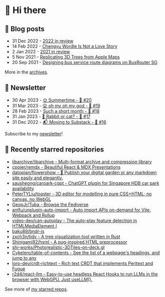 # 👋 Hi there

## 📝 Blog posts

<!-- feed start -->
- 31 Dec 2022 - [2022 in review](https://cheeaun.com/blog/2022/12/2022-in-review/)
- 14 Feb 2022 - [Chengyu Wordle Is Not a Love Story](https://cheeaun.com/blog/2022/02/chengyu-wordle-is-not-a-love-story/)
- 2 Jan 2022 - [2021 in review](https://cheeaun.com/blog/2022/01/2021-in-review/)
- 5 Nov 2021 - [Replicating 3D Trees from Apple Maps](https://cheeaun.com/blog/2021/11/replicating-3d-trees-apple-maps/)
- 20 Sep 2021 - [Designing bus service route diagrams on BusRouter SG](https://cheeaun.com/blog/2021/09/bus-service-route-diagrams-busrouter-sg/)
<!-- feed end -->

More in the [archives](https://cheeaun.com/blog/archives/).

## 📰 Newsletter

<!-- newsletter start -->
- 30 Apr 2023 - [🌞 Summertime - 🥫 #20](https://cheeaun.substack.com/p/summertime-20)
- 31 Mar 2023 - [😲 oh my oh my god - 🥫 #19](https://cheeaun.substack.com/p/oh-my-oh-my-god-19)
- 28 Feb 2023 - [Such a short month - 🥫 #18](https://cheeaun.substack.com/p/such-a-short-month-18)
- 31 Jan 2023 - [🧧 Rabbit or cat? - 🥫 #17](https://cheeaun.substack.com/p/rabbit-or-cat-17)
- 31 Dec 2022 - [📬 Moving to Substack - 🥫 #16](https://cheeaun.substack.com/p/moving-to-substack-16)
<!-- newsletter end -->

Subscribe to my [newsletter](https://cheeaun.substack.com/)!

## 🌟 Recently starred repositories

<!-- starred repos start -->
- [libarchive/libarchive - Multi-format archive and compression library](https://github.com/libarchive/libarchive)
- [cpojer/remdx - Beautiful React & MDX Presentations](https://github.com/cpojer/remdx)
- [datopian/flowershow - 💐 Publish your digital garden or any markdown site easily and elegantly.](https://github.com/datopian/flowershow)
- [sausheong/carpark-cgpt - ChatGPT plugin for Singapore HDB car park availability](https://github.com/sausheong/carpark-cgpt)
- [PeterTYLiu/toaster - 3D editor for modelling in pure CSS+HTML; no canvas, no WebGL](https://github.com/PeterTYLiu/toaster)
- [GeopJr/Tuba - Browse the Fediverse](https://github.com/GeopJr/Tuba)
- [antfu/unplugin-auto-import - Auto import APIs on-demand for Vite, Webpack and Rollup](https://github.com/antfu/unplugin-auto-import)
- [video-dev/can-autoplay - The auto-play feature detection in HTMLMediaElement (<audio> or <video>).](https://github.com/video-dev/can-autoplay)
- [baku89/bndr-js](https://github.com/baku89/bndr-js)
- [zxch3n/tidy - A tree visualization tool written in Rust](https://github.com/zxch3n/tidy)
- [Shinigami92/hsml - A pug-inspired HTML preprocessor](https://github.com/Shinigami92/hsml)
- [shi-works/Photorealistic-3DTiles-on-deck.gl](https://github.com/shi-works/Photorealistic-3DTiles-on-deck.gl)
- [Cykelero/table-of-contents - See the list of a webpage's headings, and jump to any](https://github.com/Cykelero/table-of-contents)
- [loro-dev/crdt-richtext - Rich text CRDT that implements Peritext and Fugue](https://github.com/loro-dev/crdt-richtext)
- [r2d4/react-llm - Easy-to-use headless React Hooks to run LLMs in the browser with WebGPU. Just useLLM().](https://github.com/r2d4/react-llm)
<!-- starred repos end -->

See more of [my starred repos](https://github.com/stars/cheeaun/).
